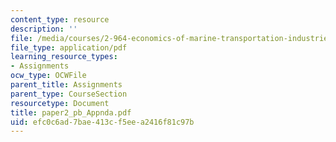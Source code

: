 ```yaml
---
content_type: resource
description: ''
file: /media/courses/2-964-economics-of-marine-transportation-industries-fall-2006/efc0c6ad7bae413cf5eea2416f81c97b_paper2_pb_Appnda.pdf
file_type: application/pdf
learning_resource_types:
- Assignments
ocw_type: OCWFile
parent_title: Assignments
parent_type: CourseSection
resourcetype: Document
title: paper2_pb_Appnda.pdf
uid: efc0c6ad-7bae-413c-f5ee-a2416f81c97b
---
```

